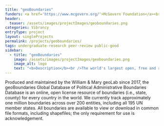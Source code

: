 ```yaml
---
title: "geoBoundaries"
funders: <a href='https://www.mcgovern.org/'>McGovern Foundation</a><br /><a href='https://hria.org/tmf/jeffress/'>Jeffress Trust Awards Program in Interdisciplinary Research</a><br /><a href='https://www.gatesfoundation.org/'>Bill and Melinda Gates Foundation</a><br />
header:
  teaser: /assets/images/projectImages/geoboundaries.png
categories: Vibrancy
entryType: project
layout: singleProjects
permalink: /projects/geoboundaries/
tags: undergraduate-research peer-review public-good
sidebar:
  - title: "geoBoundaries"
    image: /assets/images/projectImages/geoboundaries.png
    image_alt: logo
    text: "<b>Description</b><br />The world's largest open, free and research-ready database of political administrative boundaries.<br /><b>Timeline:</b><br />Fall 2018 to Present<br /><b>People:</b><br /><a href='/people/danrunfolafall2017'>Dan Runfola</a><br /><a href='/people/karimbahgat'>Karim Bahgat</a><br /><a href='/people/sydneyfuhrigfall2018'>Sydney Fuhrig</a><br /><a href='/people/sylviasheaspring2019'>Sylvia Shea</a><br /><a href='/people/austinandersonspring2019'>Austin Anderson</a><br /><a href='/people/andrewpeckfall2019'>Andrew Peck</a><br /><a href='/people/hannahslevinfall2019'>Hannah Slevin</a><br /><a href='/people/maddymulderspring2019'>Maddy Mulder</a><br /><a href='/people/sidoniehornspring2020'>Sidonie Horn</a><br /><a href='/people/seanmurphyspring2020'>Sean Murphy</a><br /><a href='/people/hadleydayspring2020'>Hadley Day</a><br /><a href='/people/lydiatroupspring2020'>Lydia Troup</a><br /><a href='/people/dominicfornatoraspring2020'>Dominic Fornatora</a><br /><a href='/people/nataliespagespring2020'>Natalie Spage</a><br /><a href='/people/emilytopnessspring2020'>Emily Topness</a><br /><a href='/people/michaelrothfall2020'>Michael Roth</a><br /><a href='/people/joshuahabibfall2020'>Joshua Habib</a><br /><a href='/people/dorianmillerfall2020'>Dorian Miller</a><br /><a href='/people/carolinariverafall2020'>Carolina Rivera</a><br /><a href='/people/isabelschruerfall2020'>Isabel Schruer</a><br /><a href='/people/neelsimpsonfall2020'>Neel Simpson</a><br /><a href='/people/lindseyrogersfall2020'>Lindsey Rogers</a><br /><a href='/people/helenabuckmanfall2020'>Helena Buckman</a><br /><a href='/people/samupdikefall2020'>Sam Updike</a><br /><a href='/people/jamesturnerfall2020'>James Turner</a><br /><a href='/people/heatherbaierfall2018'>Heather Baier</a><br /><a href='/people/leighseitz'>Leigh Seitz</a><br /><a href='/people/grahammelvillefall2018'>Graham Melville</a><br /><a href='/people/laurenhobbsfall2018'>Lauren Hobbs</a><br /><a href='/people/joshuapanganibanfall2018'>Joshua Panganiban</a><br /><a href='/people/gracegrimsleyfall2018'>Grace Grimsley</a><br /><a href='/people/rachellaykofall2018'>Rachel Layko</a><br />"
---
```

Produced and maintained by the William & Mary geoLab since 2017, the geoBoundaries Global Database of Political Administrative Boundaries Database is an online, open license resource of boundaries (i.e., state, county) for every country in the world. We currently track approximately one million boundaries across over 200 entities, including all 195 UN member states. All boundaries are available to view or download in common file formats, including shapefiles; the only requirement for use is acknowledgement.
